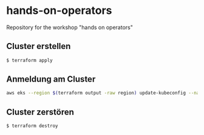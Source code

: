 # hands-on-operators
Repository for the workshop "hands on operators"

## Cluster erstellen
```bash
$ terraform apply
```

## Anmeldung am Cluster
```bash
aws eks --region $(terraform output -raw region) update-kubeconfig --name $(terraform output -raw cluster_name)
```

## Cluster zerstören
```bash
$ terraform destroy
```
